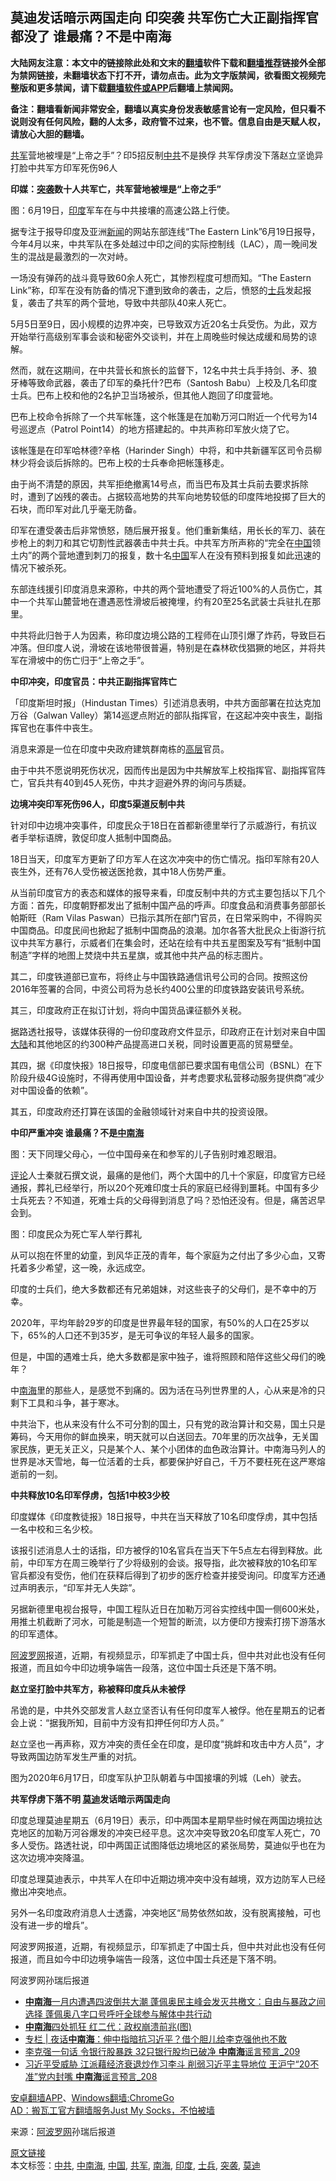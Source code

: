  <h2>莫迪发话暗示两国走向 印突袭 共军伤亡大正副指挥官都没了 谁最痛？不是中南海</h2> <p class="notice"><b>大陆网友注意：本文中的链接除此处和文末的<a href="https://github.com/bannedbook/fanqiang" >翻墙</a>软件下载和<a href="https://github.com/killgcd/justmysocks/blob/master/README.md">翻墙推荐</a>链接外全部为禁网链接，未翻墙状态下打不开，请勿点击。此为文字版禁闻，欲看图文视频完整版和更多禁闻，请下载<a href="https://github.com/bannedbook/fanqiang">翻墙软件或APP</a>后翻墙上禁闻网。</p><p>备注：翻墙看新闻非常安全，翻墙以真实身份发表敏感言论有一定风险，但只看不说则没有任何风险，翻的人太多，政府管不过来，也不管。信息自由是天赋人权，请放心大胆的翻墙。</b></p>  <div class="entry"> <p id="summary"><a href="https://www.bannedbook.org/bnews/tag/%e5%85%b1%e5%86%9b/" class="st_tag internal_tag" rel="tag" title="标签 共军 下的日志">共军</a>营地被埋是“上帝之手”？印5招反制<a href="https://www.bannedbook.org/bnews/tag/%e4%b8%ad%e5%85%b1/" class="st_tag internal_tag" rel="tag" title="标签 中共 下的日志">中共</a>不是换俘 共军俘虏没下落赵立坚诡异打脸中共军方印军死伤96人</p> <p><strong>印媒：<a href="https://www.bannedbook.org/bnews/tag/%E7%AA%81%E8%A2%AD/" class="st_tag internal_tag" rel="tag" title="标签 突袭 下的日志">突袭</a>数十人共军亡，共军营地被埋是“上帝之手”</strong></p> <p>图：6月19日，<a href="https://www.bannedbook.org/bnews/tag/%e5%8d%b0%e5%ba%a6/" class="st_tag internal_tag" rel="tag" title="标签 印度 下的日志">印度</a>军车在与中共接壤的高速公路上行使。</p> <p>据专注于报导印度及亚洲<span class='wp_keywordlink_affiliate'><a href="https://www.bannedbook.org/" title="新闻">新闻</a></span>的网站东部连线“The Eastern Link”6月19日报导，今年4月以来，中共军队在多处越过中印之间的实际控制线（LAC），周一晚间发生的混战是最激烈的一次对峙。</p> <p>一场没有弹药的战斗竟导致60余人死亡，其惨烈程度可想而知。“The Eastern Link”称，印军在没有防备的情况下遭到致命的袭击，之后，愤怒的<a href="https://www.bannedbook.org/bnews/tag/%E5%A3%AB%E5%85%B5/" class="st_tag internal_tag" rel="tag" title="标签 士兵 下的日志">士兵</a>发起报复，袭击了共军的两个营地，导致中共部队40来人死亡。</p> <p>5月5日至9日，因小规模的边界冲突，已导致双方近20名士兵受伤。为此，双方开始举行高级别军事会谈和秘密外交谈判，并在上周晚些时候达成缓和局势的谅解。</p> <p>然而，就在这期间，在中共营长和旅长的监督下，12名中共士兵手持剑、矛、狼牙棒等致命武器，袭击了印军的桑托什?巴布（Santosh Babu）上校及几名印度士兵。巴布上校和他的2名护卫当场被杀，但其他人跑回了印度营地。</p> <p>巴布上校命令拆除了一个共军帐篷，这个帐篷是在加勒万河口附近一个代号为14号巡逻点（Patrol Point14）的地方搭建起的。中共声称印军放火烧了它。</p> <p>该帐篷是在印军哈林德?辛格（Harinder Singh）中将，和中共新疆军区司令员柳林少将会谈后拆除的。巴布上校的士兵奉命把帐篷移走。</p> <p>由于尚不清楚的原因，共军拒绝撤离14号点，而当巴布及其士兵前去要求拆除时，遭到了凶残的袭击。占据较高地势的共军向地势较低的印度阵地投掷了巨大的石块，而印军对此几乎毫无防备。</p> <p>印军在遭受袭击后非常愤怒，随后展开报复。他们重新集结，用长长的军刀、装在步枪上的刺刀和其它切割性武器袭击中共士兵。中共军方所声称的“完全在<span class='wp_keywordlink_affiliate'><a href="https://www.bannedbook.org/" title="中国" target="_blank">中国</a></span>领土内”的两个营地遭到刺刀的报复，数十名<a href="https://www.bannedbook.org/bnews/tag/%E4%B8%AD%E5%9B%BD/" class="st_tag internal_tag" rel="tag" title="标签 中国 下的日志">中国</a>军人在没有预料到报复如此迅速的情况下被杀死。</p> <p>东部连线援引印度消息来源称，中共的两个营地遭受了将近100%的人员伤亡，其中一个共军山麓营地在遭遇恶性滑坡后被掩埋，约有20至25名武装士兵驻扎在那里。</p> <p>中共将此归咎于人为因素，称印度边境公路的工程师在山顶引爆了炸药，导致巨石冲落。但印度人说，滑坡在该地带很普遍，特别是在森林砍伐猖獗的地区，并将共军在滑坡中的伤亡归于“上帝之手”。</p>  <p><strong>中印冲突，印度官员：中共正副指挥官阵亡</strong></p> <p>「印度斯坦时报」（Hindustan Times）引述消息表明，中共方面部署在拉达克加万谷（Galwan Valley）第14巡逻点附近的部队指挥官，在这起冲突中丧生，副指挥官也在事件中丧生。</p> <p>消息来源是一位在印度中央政府建筑群南栋的<span class='wp_keywordlink_affiliate'><a href="https://www.bannedbook.org/bnews/ccpdope/" title="中共高层内幕" target="_blank">高层</a></span>官员。</p> <p>由于中共不愿说明死伤状况，因而传出是因为中共解放军上校指挥官、副指挥官阵亡，官兵共有40到45人死伤，中共才迴避外界的询问与质疑。</p> <p><strong>边境冲突印军死伤96人，印度5渠道反制中共</strong></p> <p>针对印中边境冲突事件，印度民众于18日在首都新德里举行了示威游行，有抗议者手举标语牌，敦促印度人抵制中国商品。</p> <p>18日当天，印度军方更新了印方军人在这次冲突中的伤亡情况。指印军除有20人丧生外，还有76人受伤被送医抢救，其中18人伤势严重。</p> <p>从当前印度官方的表态和媒体的报导来看，印度反制中共的方式主要包括以下几个方面：首先，印度朝野都发出了抵制中国产品的呼声。印度食品和消费事务部部长帕斯旺（Ram Vilas Paswan）已指示其所在部门官员，在日常采购中，不得购买中国商品。印度民间也掀起了抵制中国商品的浪潮。加尔各答大批民众上街游行抗议中共军方暴行，示威者们在集会时，还站在绘有中共五星图案及写有“抵制中国制造”字样的地图上焚烧中共五星旗，或其他中共产品的标志图片。</p> <p>其二，印度铁道部已宣布，将终止与中国铁路通信讯号公司的合同。按照这份2016年签署的合同，中资公司将为总长约400公里的印度铁路安装讯号系统。</p> <p>其三，印度政府正在拟订计划，将向中国货品课征额外关税。</p> <p>据路透社报导，该媒体获得的一份印度政府文件显示，印政府正在计划对来自中国<span class='wp_keywordlink_affiliate'><a href="https://www.bannedbook.org/" title="大陆" target="_blank">大陆</a></span>和其他地区的约300种产品提高进口关税，同时设置更高的贸易壁垒。</p> <p>其四，据《印度快报》18日报导，印度电信部已要求国有电信公司（BSNL）在下阶段升级4G设施时，不得再使用中国设备，并考虑要求私营移动服务提供商“减少对中国设备的依赖”。</p> <p>其五，印度政府还打算在该国的金融领域针对来自中共的投资设限。</p>  <p><strong>中印严重冲突 谁最痛？不是<a href="https://www.bannedbook.org/bnews/tag/%e4%b8%ad%e5%8d%97%e6%b5%b7/" class="st_tag internal_tag" rel="tag" title="标签 中南海 下的日志">中南海</a></strong></p> <p>图：天下同理父母心，一位中国母亲在和参军的儿子告别时难忍眼泪。</p> <p><span class='wp_keywordlink_affiliate'><a href="https://www.bannedbook.org/bnews/comments/" title="新闻评论" target="_blank">评论</a></span>人士秦就石撰文说，最痛的是他们，两个大国中的几十个家庭，印度官方已经通报，葬礼已经举行，所以20个死难印度士兵的家庭已经得到噩耗。中国有多少士兵死去？不知道，死难士兵的父母得到消息了吗？恐怕还没有。但是，痛苦迟早会到。</p> <p>图：印度民众为死亡军人举行葬礼</p> <p>从可以抱在怀里的幼童，到风华正茂的青年，每个家庭为之付出了多少心血，又寄托着多少希望，这一晚，永远成空。</p> <p>印度的士兵们，绝大多数都还有兄弟姐妹，对这些丧子的父母们，是不幸中的万幸。</p> <p>2020年，平均年龄29岁的印度是世界最年轻的国家，有50%的人口在25岁以下，65%的人口还不到35岁，是无可争议的年轻人最多的国家。</p> <p>但是，中国的遇难士兵，绝大多数都是家中独子，谁将照顾和陪伴这些父母们的晚年？</p> <p>中<a href="https://www.bannedbook.org/bnews/tag/%e5%8d%97%e6%b5%b7/" class="st_tag internal_tag" rel="tag" title="标签 南海 下的日志">南海</a>里的那些人，是感觉不到痛的。因为活在马列世界里的人，心从来是冷的只剩下工具和斗争，甚于寒冰。</p> <p>中共治下，也从来没有什么不可分割的国土，只有党的政治算计和交易，国土只是筹码，今天用你的鲜血换来，明天就可以白送回去。70年里的历次战争，无关国家民族，更无关正义，只是某个人、某个小团体的血色政治算计。中南海马列人的世界是冰天雪地，每一位活着的士兵，都要保护好自己，千万不要枉死在这严寒熔逝前的一刻。</p> <p><strong>中共释放10名印军俘虏，包括1中校3少校&nbsp;</strong></p> <p>印度媒体《印度教徒报》18日报导，中共在当天释放了10名印度俘虏，其中包括一名中校和三名少校。</p> <p>该报引述消息人士的话指，印方被俘的10名官兵在当天下午5点左右得到释放。此前，中印军方在周三晚举行了少将级别的会谈。报导指，此次被释放的10名印军官兵都没有受伤，他们在获释后得到了初步的医疗检查并接受询问。印度军方还通过声明表示，“印军并无人失踪”。</p>  <p></p> <p></p> <p>另据新德里电视台报导，中国工程队近日在加勒万河谷实控线中国一侧600米处，用推土机截断了河水，可能是制造一个短暂的断流，以方便印方搜索打捞下游落水的印军遗体。</p> <p><span class='wp_keywordlink_affiliate'><a href="https://www.aboluowang.com/" title="阿波罗网" target="_blank">阿波罗网</a></span>报道，近期，有视频显示，印军抓走了中国士兵，但中共对此也没有任何报道，而且如今中印边境争端告一段落，这位中国士兵还是下落不明。</p> <p><strong>赵立坚打脸中共军方，称被释印度兵从未被俘</strong></p> <p>吊诡的是，中共外交部发言人赵立坚否认有任何印度军人被俘。他在星期五的记者会上说：“据我所知，目前中方没有扣押任何印方人员。”</p> <p>赵立坚也一再声称，双方冲突的责任全在印度，是印度“挑衅和攻击中方人员”，才导致两国边防军发生严重的对抗。</p> <p>图为2020年6月17日，印度军队护卫队朝着与中国接壤的列城（Leh）驶去。</p> <p><strong>共军俘虏下落不明 <a href="https://www.bannedbook.org/bnews/tag/%e8%8e%ab%e8%bf%aa/" class="st_tag internal_tag" rel="tag" title="标签 莫迪 下的日志">莫迪</a>发话暗示两国走向</strong></p> <p id="article_url">印度总理莫迪星期五（6月19日）表示，印中两国本星期早些时候在两国边境拉达克地区的加勒万河谷爆发的冲突已经平息。这次冲突导致20名印度军人死亡，70多人受伤。路透社说，印中两国正试图降低边境地区的紧张局势，莫迪似乎也在为这次边境冲突降温。</p> <p>印度总理莫迪表示，中共军人在印中近期边境冲突中没有越境，双方边防军人已经撤出冲突地点。</p> <p>另外一名印度政府消息人士透露，冲突地区“局势依然如故，没有脱离接触，可也没有进一步的增兵”。</p> <p>阿波罗网报道，近期，有视频显示，印军抓走了中国士兵，但中共对此也没有任何报道，而且如今中印边境争端告一段落，这位中国士兵还是下落不明。&nbsp;</p>  <p>阿波罗网孙瑞后报道</p> <ul class='op-related-articles' title='相关阅读'> <li><a href='https://www.bannedbook.org/bnews/comments/20200620/1347843.html' target='_blank'><b>中南海</b>一月内遭遇四波倒共大潮 蓬佩奥民主峰会发灭共檄文：自由与暴政之间选择 蓬佩奥八字口号呼吁全球参与解体中共行动</a></li> <li><a href='https://www.bannedbook.org/bnews/cbnews/20200620/1347762.html' target='_blank'><b>中南海</b>四处抓狂 红二代：政权崩溃前兆(图)</a></li> <li><a href='https://www.bannedbook.org/bnews/cbnews/20200620/1347601.html' target='_blank'>专栏 | 夜话<b>中南海</b>：伸中指暗抗习近平？借个胆儿给李克强他也不敢</a></li> <li><a href='https://www.bannedbook.org/bnews/comments/20200619/1347365.html' target='_blank'>李克强一句话 令银行股暴跌 32只银行股均已破净 <b>中南海</b>谣言预言_209</a></li> <li><a href='https://www.bannedbook.org/bnews/comments/20200619/1347337.html' target='_blank'>习近平受威胁 江派藉经济衰退炒作习李斗 削弱习近平主导地位 王沪宁“20不准”党内封嘴 <b>中南海</b>谣言预言_208</a></li> </ul> <div class="texttj"> <a href="https://github.com/bannedbook/fanqiang/wiki/%E7%A6%81%E9%97%BB%E7%BD%91%E5%AE%89%E5%8D%93%E7%BF%BB%E5%A2%99%E6%96%B0%E9%97%BBAPP" target="_blank">安卓翻墙APP</a>、<a href="https://github.com/bannedbook/fanqiang/wiki/Chrome%E4%B8%80%E9%94%AE%E7%BF%BB%E5%A2%99%E5%8C%85" target="_blank">Windows翻墙:ChromeGo</a><br/> <a href="https://github.com/killgcd/justmysocks/blob/master/README.md" target="_blank">AD：搬瓦工官方翻墙服务Just My Socks，不怕被墙</a> </div><p> 来源：<a href="https://www.aboluowang.com/2020/0620/1467338.html" target="_blank">阿波罗网</a>孙瑞后报道 </p><a name='sharetosocial'></a>         <div><a href='https://www.bannedbook.org/bnews/topimagenews/20200620/1347910.html'>原文链接</a></div>  </div><!--END ENTRY--> <div class="postfooter"> <div>本文标签：<a href="https://www.bannedbook.org/bnews/tag/%e4%b8%ad%e5%85%b1/" rel="tag">中共</a>, <a href="https://www.bannedbook.org/bnews/tag/%e4%b8%ad%e5%8d%97%e6%b5%b7/" rel="tag">中南海</a>, <a href="https://www.bannedbook.org/bnews/tag/%E4%B8%AD%E5%9B%BD/" rel="tag">中国</a>, <a href="https://www.bannedbook.org/bnews/tag/%e5%85%b1%e5%86%9b/" rel="tag">共军</a>, <a href="https://www.bannedbook.org/bnews/tag/%e5%8d%97%e6%b5%b7/" rel="tag">南海</a>, <a href="https://www.bannedbook.org/bnews/tag/%e5%8d%b0%e5%ba%a6/" rel="tag">印度</a>, <a href="https://www.bannedbook.org/bnews/tag/%E5%A3%AB%E5%85%B5/" rel="tag">士兵</a>, <a href="https://www.bannedbook.org/bnews/tag/%E7%AA%81%E8%A2%AD/" rel="tag">突袭</a>, <a href="https://www.bannedbook.org/bnews/tag/%e8%8e%ab%e8%bf%aa/" rel="tag">莫迪</a></div>  </div><!--END POSTFOOTER--> 